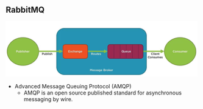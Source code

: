 ## RabbitMQ
![AMQP](https://github.com/pedalv/JavaApp/blob/master/CloudComputing/amqp.JPG)
- Advanced Message Queuing Protocol (AMQP)
  - AMQP is an open source published standard for asynchronous messaging by wire.